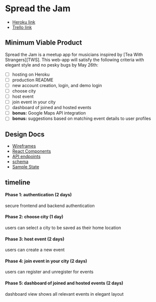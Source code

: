 
# Spread the Jam

- [Heroku link][heroku]
- [Trello link][trello]

[heroku]: https://spreadthejam.herokuapp.com/

[trello]: https://trello.com/b/xQCkFqh5/spread-the-jam

## Minimum Viable Product
Spread the Jam is a meetup app for musicians inspired by [Tea With Strangers][TWS]. This web-app will satisfy the following criteria with elegant style and no pesky bugs by May 26th:
- [ ] hosting on Heroku
- [ ] production README
- [ ] new account creation, login, and demo login
- [ ] choose city
- [ ] host event
- [ ] join event in your city
- [ ] dashboard of joined and hosted events
- [ ] **bonus:** Google Maps API integration
- [ ] **bonus:** suggestions based on matching event details to user profiles

## Design Docs
- [Wireframes][wireframes]
- [React Components][components]
- [API endpoints][api-endpoints]
- [schema][schema]
- [Sample State][sample-state]

[wireframes]: /docs/wireframes
[components]: /docs/component-hierarchy.md
[api-endpoints]: /docs/api-endpoints.md
[schema]: /docs/schema.md
[sample-state]: /docs/sample-state.md

## timeline

#### Phase 1: authentication (2 days)
secure frontend and backend authentication
#### Phase 2: choose city (1 day)
users can select a city to be saved as their home location
#### Phase 3: host event (2 days)
users can create a new event
#### Phase 4: join event in your city (2 days)
users can register and unregister for events
#### Phase 5: dashboard of joined and hosted events (2 days)
dashboard view shows all relevant events in elegant layout
